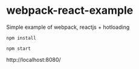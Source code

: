 # webpack-react-example
Simple example of webpack, reactjs + hotloading

`npm install`

`npm start`

http://localhost:8080/
